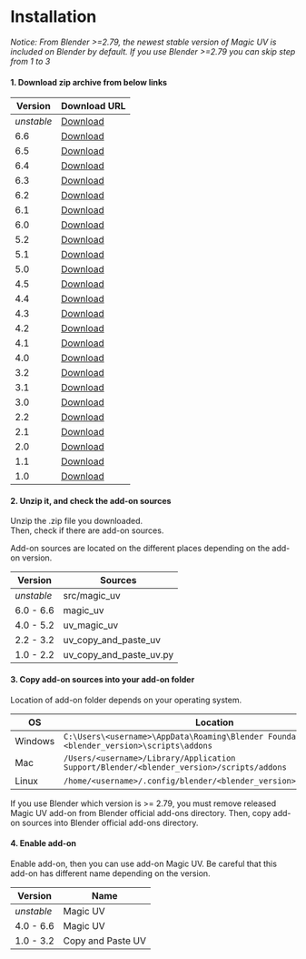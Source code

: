 # Installation

*Notice: From Blender >=2.79, the newest stable version of Magic UV is included on Blender by default. If you use Blender >=2.79 you can skip step from 1 to 3*


#### 1. Download zip archive from below links

|Version|Download URL|
|---|---|
|*unstable*|[Download](https://github.com/nutti/Magic-UV/archive/master.zip)|
|6.6|[Download](https://github.com/nutti/Magic-UV/releases/tag/v6.6)|
|6.5|[Download](https://github.com/nutti/Magic-UV/releases/tag/v6.5)|
|6.4|[Download](https://github.com/nutti/Magic-UV/releases/tag/v6.4)|
|6.3|[Download](https://github.com/nutti/Magic-UV/releases/tag/v6.3)|
|6.2|[Download](https://github.com/nutti/Magic-UV/releases/tag/v6.2)|
|6.1|[Download](https://github.com/nutti/Magic-UV/releases/tag/v6.1)|
|6.0|[Download](https://github.com/nutti/Magic-UV/releases/tag/v6.0)|
|5.2|[Download](https://github.com/nutti/Magic-UV/releases/tag/v5.2)|
|5.1|[Download](https://github.com/nutti/Magic-UV/releases/tag/v5.1)|
|5.0|[Download](https://github.com/nutti/Magic-UV/releases/tag/v5.0)|
|4.5|[Download](https://github.com/nutti/Magic-UV/releases/tag/v4.5)|
|4.4|[Download](https://github.com/nutti/Magic-UV/releases/tag/v4.4)|
|4.3|[Download](https://github.com/nutti/Magic-UV/releases/tag/v4.3)|
|4.2|[Download](https://github.com/nutti/Magic-UV/releases/tag/v4.2)|
|4.1|[Download](https://github.com/nutti/Magic-UV/releases/tag/v4.1)|
|4.0|[Download](https://github.com/nutti/Magic-UV/releases/tag/v4.0)|
|3.2|[Download](https://github.com/nutti/Magic-UV/releases/tag/v3.2)|
|3.1|[Download](https://github.com/nutti/Magic-UV/releases/tag/v3.1)|
|3.0|[Download](https://github.com/nutti/Magic-UV/releases/tag/v3.0)|
|2.2|[Download](https://github.com/nutti/Magic-UV/releases/tag/v2.2)|
|2.1|[Download](https://github.com/nutti/Magic-UV/releases/tag/v2.1)|
|2.0|[Download](https://github.com/nutti/Magic-UV/releases/tag/v2.0)|
|1.1|[Download](https://github.com/nutti/Magic-UV/releases/tag/v1.1)|
|1.0|[Download](https://github.com/nutti/Magic-UV/releases/tag/v1.0)|


#### 2. Unzip it, and check the add-on sources

Unzip the .zip file you downloaded.  
Then, check if there are add-on sources.

Add-on sources are located on the different places depending on the add-on version.

|Version|Sources|
|---|---|
|*unstable*|src/magic_uv|
|6.0 - 6.6|magic_uv|
|4.0 - 5.2|uv_magic_uv|
|2.2 - 3.2|uv_copy_and_paste_uv|
|1.0 - 2.2|uv_copy_and_paste_uv.py|


#### 3. Copy add-on sources into your add-on folder

Location of add-on folder depends on your operating system.

|OS|Location|
|---|---|
|Windows|`C:\Users\<username>\AppData\Roaming\Blender Foundation\Blender\<blender_version>\scripts\addons`|
|Mac|`/Users/<username>/Library/Application Support/Blender/<blender_version>/scripts/addons`|
|Linux|`/home/<username>/.config/blender/<blender_version>/scripts/addons`|

If you use Blender which version is >= 2.79, you must remove released Magic UV add-on from Blender official add-ons directory.
Then, copy add-on sources into Blender official add-ons directory.


#### 4. Enable add-on

Enable add-on, then you can use add-on Magic UV.
Be careful that this add-on has different name depending on the version.

|Version|Name|
|---|---|
|*unstable*|Magic UV|
|4.0 - 6.6|Magic UV|
|1.0 - 3.2|Copy and Paste UV|

